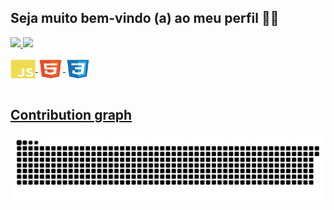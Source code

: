 ## Seja muito bem-vindo (a) ao meu perfil 💂‍♂️

<div>
  <a href="https://github.com/bolitadev">
  <img height="180em" src="https://github-readme-stats.vercel.app/api?username=bolitadev&show_icons=true&theme=tokyonight&include_all_commits=true&count_private=true"/>
  <img height="180em" src="https://github-readme-stats.vercel.app/api/top-langs/?username=bolitadev&layout=compact&langs_count=6&theme=tokyonight"/>
</div>
<div style="display: inline_block"><br>
  <img align="center" alt="Js" height="30" width="40" src="https://raw.githubusercontent.com/devicons/devicon/master/icons/javascript/javascript-plain.svg">
  <img align="center" alt="HTML" height="30" width="40" src="https://raw.githubusercontent.com/devicons/devicon/master/icons/html5/html5-original.svg">
  <img align="center" alt="CSS" height="30" width="40" src="https://raw.githubusercontent.com/devicons/devicon/master/icons/css3/css3-original.svg">
</div>
 
 <br>
 
## Contribution graph

![snake gif](https://github.com/bolitadev/bolitadev/blob/output/github-contribution-grid-snake.svg)
